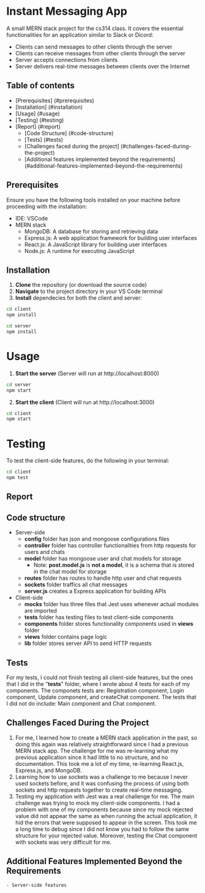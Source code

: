 # Instant Messaging App
A small MERN stack project for the cs314 class. It covers the essential functionalities
for an application similar to Slack or Dicord:
- Clients can send messages to other clients through the server
- Clients can receive messages from other clients through the server
- Server accepts connections from clients
- Server delivers real-time messages between clients over the Internet

## Table of contents
- [Prerequisites] (#prerequisites)
- [Installation] (#installation)
- [Usage] (#usage)
- [Testing] (#testing)
- [Report] (#report)
    - [Code Structure] (#code-structure)
    - [Tests] (#tests)
    - [Challenges faced during the project] (#challenges-faced-during-the-project)
    - [Additional features implemented beyond the requirements] (#additional-features-implemented-beyond-the-requirements)

## Prerequisites
Ensure you have the following tools installed on your machine before proceeding
with the installation:
- IDE: VSCode
- MERN stack
    - MongoDB: A database for storing and retrieving data
    - Express.js: A web application framework for building user interfaces
    - React.js: A JavaScript library for building user interfaces
    - Node.js: A runtime for executing JavaScript

## Installation
1. **Clone** the repository (or download the source code)
2. **Navigate** to the project directory in your VS Code terminal
3. **Install** dependecies for both the client and server:

```bash
cd client
npm install
```

```bash
cd server
npm install
```

# Usage
1. **Start the server** (Server will run at http://localhost:8000)
```bash
cd server
npm start
```

2. **Start the client** (Client will run at http://localhost:3000)
```bash
cd client
npm start
```

# Testing
To test the client-side features, do the following in your terminal:
```bash
cd client
npm test
```

## Report
## Code structure
- Server-side
    - **config** folder has json and mongoose configurations files
    - **controller** folder has controller functionalities from http requests for users and chats
    - **model** folder has mongoose user and chat models for storage
        - Note: **post.model.js** is **not a model**, it is a schema that is stored in the chat model for storage
    - **routes** folder has routes to handle http user and chat requests
    - **sockets** folder traffics all chat messages
    - **server.js** creates a Express application for building APIs
- Client-side
    - **__mocks__** folder has three files that Jest uses whenever actual modules are imported
    - **__tests__** folder has testing files to test client-side components
    - **components** folder stores functionality components used in **views** folder
    - **views** folder contains page logic
    - **lib** folder stores server API to send HTTP requests

## Tests
For my tests, I could not finish testing all client-side features,
but the ones that I did in the "__tests__" folder, where I wrote
about 4 tests for each of my components. The componets tests are:
Registration component, Login component, Update component, and
createChat component. The tests that I did not do include: Main
component and Chat component.

## Challenges Faced During the Project
1. For me, I learned how to create a MERN stack application in
the past, so doing this again was relatively straightforward
since I had a previous MERN stack app. The challenge
for me was re-learning what my previous application since it had little
to no structure, and no documentation. This took me a lot of
my time, re-learning React.js, Express.js, and MongoDB.
2. Learning how to use sockets was a challenge to me because I
never used sockets before, and it was confusing the process of
using both sockets and http requests together to create real-time
messaging.
3. Testing my application with Jest was a real challenge for me. The
main challenge was trying to mock my client-side components. I had a
problem with one of my components because since my mock rejected value
did not appear the same as when running the actual application, it hid
the errors that were supposed to appear in the screen. This took me a
long time to debug since I did not know you had to follow the same
structure for your rejected value. Moreover, testing the Chat component
with sockets was very difficult for me.

## Additional Features Implemented Beyond the Requirements
    - Server-side features